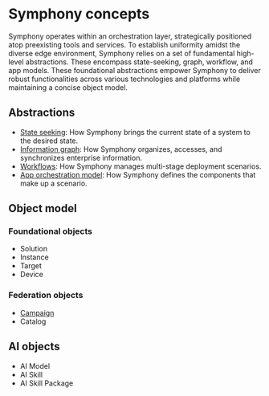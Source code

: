 # Symphony concepts

Symphony operates within an orchestration layer, strategically positioned atop preexisting tools and services. To establish uniformity amidst the diverse edge environment, Symphony relies on a set of fundamental high-level abstractions. These encompass state-seeking, graph, workflow, and app models. These foundational abstractions empower Symphony to deliver robust functionalities across various technologies and platforms while maintaining a concise object model.

## Abstractions

* [State seeking](./state_seeking.md): How Symphony brings the current state of a system to the desired state.
* [Information graph](./information_graph.md): How Symphony organizes, accesses, and synchronizes enterprise information.
* [Workflows](./workflows.md): How Symphony manages multi-stage deployment scenarios.
* [App orchestration model](./orchestration_model.md): How Symphony defines the components that make up a scenario.

## Object model

### Foundational objects

* Solution
* Instance
* Target
* Device

### Federation objects
* [Campaign](../campaign-management/campaign.md)
* Catalog

## AI objects
* AI Model
* AI Skill
* AI Skill Package